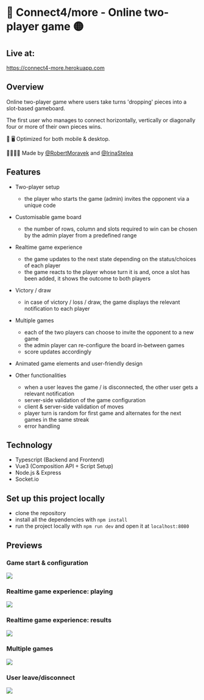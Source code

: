 # 🔴 Connect4/more - Online two-player game 🟡

## Live at:

https://connect4-more.herokuapp.com

## Overview

Online two-player game where users take turns 'dropping' pieces into a slot-based gameboard.

The first user who manages to connect horizontally, vertically or diagonally four or more of their own pieces wins.

📱 🖥 Optimized for both mobile & desktop.

👨‍💻👩‍💻 Made by [@RobertMoravek](https://www.github.com/RobertMoravek) and [@IrinaStelea](https://www.github.com/IrinaStelea)

## Features

-   Two-player setup
    -   the player who starts the game (admin) invites the opponent via a unique code

-   Customisable game board
    -   the number of rows, column and slots required to win can be chosen by the admin player from a predefined range

-   Realtime game experience

    -   the game updates to the next state depending on the status/choices of each player
    -   the game reacts to the player whose turn it is and, once a slot has been added, it shows the outcome to both players

-   Victory / draw
    -   in case of victory / loss / draw, the game displays the relevant notification to each player

-   Multiple games

    -   each of the two players can choose to invite the opponent to a new game
    -   the admin player can re-configure the board in-between games
    -   score updates accordingly

-   Animated game elements and user-friendly design

-   Other functionalities
    -   when a user leaves the game / is disconnected, the other user gets a relevant notification
    -   server-side validation of the game configuration
    -   client & server-side validation of moves
    -   player turn is random for first game and alternates for the next games in the same streak
    -   error handling

## Technology

-   Typescript (Backend and Frontend)
-   Vue3 (Composition API + Script Setup)
-   Node.js & Express
-   Socket.io

## Set up this project locally

-   clone the repository
-   install all the dependencies with `npm install`
-   run the project locally with `npm run dev` and open it at `localhost:8080`

## Previews

### Game start & configuration

<img src="readme-assets/game_start.gif">

<br>

### Realtime game experience: playing

<img src="readme-assets/playing.gif">

<br>

### Realtime game experience: results

<img src="readme-assets/results.gif">

<br>

### Multiple games

<img src="readme-assets/play_again.gif">

### User leave/disconnect

<img src="readme-assets/leave_disconnect.gif">

<br>

